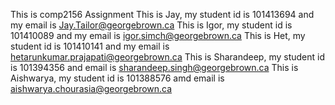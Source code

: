This is comp2156 Assignment 
This is Jay, my student id is 101413694 and my email is Jay.Tailor@georgebrown.ca
This is Igor, my student id is 101410089 and my email is igor.simch@georgebrown.ca
This is Het, my student id is 101410141 and my email is hetarunkumar.prajapati@georgebrown.ca
This is Sharandeep, my student id is 101394356 and email is sharandeep.singh@georgebrown.ca
This is Aishwarya, my student id is 101388576 amd email is aishwarya.chourasia@georgebrown.ca
